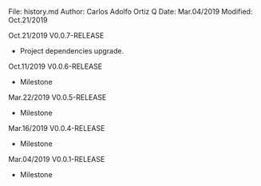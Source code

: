 File:     history.md
Author:   Carlos Adolfo Ortiz Q
Date:     Mar.04/2019
Modified: Oct.21/2019

Oct.21/2019 V0.0.7-RELEASE
- Project dependencies upgrade.

Oct.11/2019 V0.0.6-RELEASE
- Milestone

Mar.22/2019 V0.0.5-RELEASE
- Milestone 

Mar.16/2019 V0.0.4-RELEASE
- Milestone

Mar.04/2019 V0.0.1-RELEASE
- Milestone 